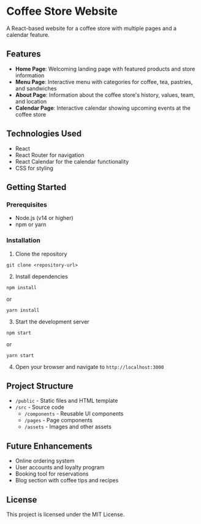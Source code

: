 # Coffee Store Website

A React-based website for a coffee store with multiple pages and a calendar feature.

## Features

- **Home Page**: Welcoming landing page with featured products and store information
- **Menu Page**: Interactive menu with categories for coffee, tea, pastries, and sandwiches
- **About Page**: Information about the coffee store's history, values, team, and location
- **Calendar Page**: Interactive calendar showing upcoming events at the coffee store

## Technologies Used

- React
- React Router for navigation
- React Calendar for the calendar functionality
- CSS for styling

## Getting Started

### Prerequisites

- Node.js (v14 or higher)
- npm or yarn

### Installation

1. Clone the repository
```
git clone <repository-url>
```

2. Install dependencies
```
npm install
```
or
```
yarn install
```

3. Start the development server
```
npm start
```
or
```
yarn start
```

4. Open your browser and navigate to `http://localhost:3000`

## Project Structure

- `/public` - Static files and HTML template
- `/src` - Source code
  - `/components` - Reusable UI components
  - `/pages` - Page components
  - `/assets` - Images and other assets

## Future Enhancements

- Online ordering system
- User accounts and loyalty program
- Booking tool for reservations
- Blog section with coffee tips and recipes

## License

This project is licensed under the MIT License.


